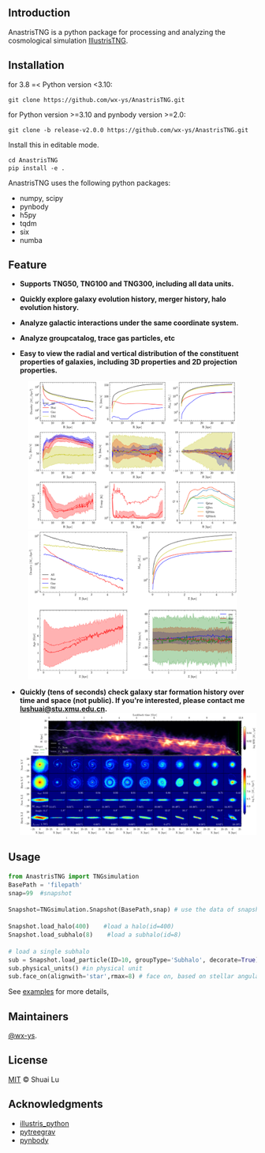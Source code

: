 ## Introduction
AnastrisTNG is a python package for processing and analyzing the cosmological simulation [IllustrisTNG](https://www.tng-project.org/).

## Installation

for 3.8 =< Python version <3.10:
```
git clone https://github.com/wx-ys/AnastrisTNG.git
```
for Python version >=3.10 and pynbody version >=2.0:
```
git clone -b release-v2.0.0 https://github.com/wx-ys/AnastrisTNG.git
```

Install this in editable mode.
```
cd AnastrisTNG
pip install -e .
```
AnastrisTNG uses the following python packages:

* numpy, scipy
* pynbody
* h5py
* tqdm
* six
* numba



## Feature


* __Supports TNG50, TNG100 and TNG300, including all data units.__

* __Quickly explore galaxy evolution history, merger history, halo evolution history.__

* __Analyze galactic interactions under the same coordinate system.__

* __Analyze groupcatalog, trace gas particles, etc__

* __Easy to view the radial and vertical distribution of the constituent properties of galaxies, including 3D properties and 2D projection properties.__
<center>
<figure>
      <img src="./images/radial_profile.png"  height = "300">
      <img src="./images/vertical_profile.png" height = "300">
</center>
</figure>


* __Quickly (tens of seconds) check galaxy star formation history over time and space (not public). If you're interested, please contact me lushuai@stu.xmu.edu.cn.__
![image](./images/TNG50_SFH_Subhalo_424289.png)
## Usage


```python
from AnastrisTNG import TNGsimulation 
BasePath = 'filepath'       
snap=99  #snapshot

Snapshot=TNGsimulation.Snapshot(BasePath,snap) # use the data of snapshot99

Snapshot.load_halo(400)    #load a halo(id=400)
Snapshot.load_subhalo(8)    #load a subhalo(id=8)

# load a single subhalo
sub = Snapshot.load_particle(ID=10, groupType='Subhalo', decorate=True)
sub.physical_units() #in physical unit
sub.face_on(alignwith='star',rmax=8) # face on, based on stellar angular momentum.

```

See [examples](examples) for more details,

## Maintainers

[@wx-ys](https://github.com/wx-ys).


## License

[MIT](LICENSE) © Shuai Lu

## Acknowledgments
* [illustris_python](https://github.com/illustristng/illustris_python)
* [pytreegrav](https://github.com/mikegrudic/pytreegrav)
* [pynbody](https://github.com/pynbody/pynbody)